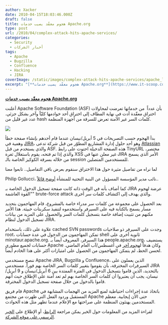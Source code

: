```yaml
---
author: Xacker
date: 2010-04-15T18:03:46.000Z
draft: false
title: هجوم معقّد يصيب خدمات Apache.org
type: post
url: /2010/04/complex-attack-hits-apache-services/
categories:
  - Security
  - أخبار الشركات
tags:
  - Apache
  - Bugzilla
  - Confluence
  - Hacking
  - JIRA
coverImage: /static/images/complex-attack-hits-apache-services/apache_logo_.png
excerpt: "[**هجوم معقّد يصيب خدمات Apache.org**](https://www.it-scoop.com/2010/04/Complex-Attack-Hits-Apache-Services)\n\nأعلنت Apache Software Foundation (ASF) بأن عدداً\_ من خدماتها تعرضت لمحاولات اختراق معقّدة أدت في نهاية المطاف إلى اختراق أحد خوادمها كليّاً وآخر بشكل جزئي. عدد غير قليل من hash كلمات السر غير الآمنة تعرض للسرقة"
---
```

[**هجوم معقّد يصيب خدمات Apache.org**](https://www.it-scoop.com/2010/04/Complex-Attack-Hits-Apache-Services)

أعلنت Apache Software Foundation (ASF) بأن عدداً  من خدماتها تعرضت لمحاولات اختراق معقّدة أدت في نهاية المطاف إلى اختراق أحد خوادمها كليّاً وآخر بشكل جزئي. عدد غير قليل من hash كلمات السر غير الآمنة تعرض للسرقة من أجهزة المنظمة.

![](/static/images/complex-attack-hits-apache-services/apache_logo\_.png)

بدأ الهجوم حسب التصريحات في 5 أبريل/نيسان عندما قام أحدهم بإنشاء صفحة خطأ وهمية في [JIRA](http://www.atlassian.com/software/jira/)، وهو أحد حلول إدارة المشاريع المطوّر من قبل شركة تدعى [Atlassian](http://www.atlassian.com) والذي يستخدم من قبل ASF. هذه الصفحة الدخيلة احتوت على رابط TinyURL مختصر، والذي إذا تم فتحه، يقوم باستغلال ثغرة XSS غير معلن عنها في JIRA الأمر الذي يسمح من خلاله بسرقة الكوكيز الخاصة بالـ session للمستخدمين المتصلين.

لما نراه من تفاصيل مثيرة حول هذا الاختراق سنقوم بعرض باقي التفاصيل.. تابعوا معنا

Philip Gollucci، نائب مدير المؤسسة المسؤول عن البنية التحتية للمنشأة [أوضح قائلاً](https://blogs.apache.org/infra/entry/apache_org\_04\_09\_2010)..

كما أضاف بأنه في الوقت ذاته كانت صفحة تسجيل الدخول الخاصة بـ JIRA عرضة لهجوم "القوة الغاشمة" brute-force attack والذي يهدف إلى اكتشاف كلمات سر أخرى.

بعد الحصول على مجموعة من كلمات سر مدراء خاصة بالمشروع، قام المهاجمون بتحديد مسار يسمح بالكتابة فيه على السيرفر واستخدموه لتنفيذ سكربتات خبيثة. هذا الأمر مكنهم من تثبيت إضافة خاصة بتسجيل كلمات السر والحصول على المزيد من بيانات تسجيل الدخول لنظام JIRA.

علاوة على ذلك، باستخدام cached SVN passwords وجدت على السيرفر ذو صلاحيات root، تمكن المهاجمون من الدخول في عدة حسابات shell ثانوية أخرى على minotaur.apache.org. هذا السيرفر، المعروف أيضاً بـ people.apache.org، يستضيف حسابات لجميع مطوري Apache وكان هدفاً ل[هجوم آخر](http://news.softpedia.com/news/Apache-org-Compromised-by-Hackers-120420.shtml) في أغسطس/آب العام الماضي. لحسن الحظ، لم يتمكن المهاجمون من الحصول على امتيازات أكثر على هذا الخادم أيضاً.

ننصح مستخدمي Apache JIRA, Bugzilla و Confluence، الذين يعملون على السيرفرات المخترقة، بأن يقوموا بتغيير كلمات السر الخاصة بهم فوراً. مستخدمي JIRA بالتحديد، الذين قاموا بتسجيل الدخول في الفترة الممتدة بين 6 أبريل/نيسان و 9 أبريل/نيسان، يجب أن يعتبروا أن كلمات السر الخاصة بهم لم تعد آمنة على الإطلاق حيث أنهم قاموا بالدخول من خلال صفحة تسجيل الدخول المخترقة.

قام فريق Apache باتخاذ عدة إجراءات احتياطية لمنع المزيد من الهجمات المشابهة في المستقبل وردود الفعل التي ظهرت من مجتمع Apache حتى الآن إيجابية. معظم المستخدمين يهنئون المنظمة على صراحتها مع الإعلام عندما تظهر مثل هذه الحوادث.

لقراءة المزيد من المعلومات حول الخبر يمكن مراجعة [الرابط](http://news.softpedia.com/news/Complex-Attack-Hits-Apache-org-Services-139823.shtml)، أو الإطلاع على [الخبر الرسمي على موقع الشركة](https://blogs.apache.org/infra/entry/apache_org\_04\_09\_2010).
